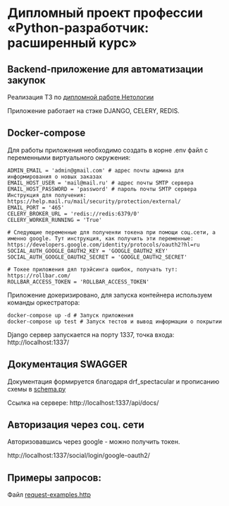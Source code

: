 # Дипломный проект профессии «Python-разработчик: расширенный курс»

## Backend-приложение для автоматизации закупок

Реализация ТЗ по [дипломной работе Нетологии](https://github.com/netology-code/python-final-diplom)

Приложение работает на стэке DJANGO, CELERY, REDIS.

## Docker-compose
Для работы приложения необходимо создать в корне .env файл с переменными виртуального окружения:

```
ADMIN_EMAIL = 'admin@gmail.com' # адрес почты админа для информирования о новых заказах
EMAIL_HOST_USER = 'mail@mail.ru' # адрес почты SMTP сервера
EMAIL_HOST_PASSWORD = 'password' # пароль почты SMTP сервера Инструкция для получения: https://help.mail.ru/mail/security/protection/external/
EMAIL_PORT = '465'
CELERY_BROKER_URL = 'redis://redis:6379/0'
CELERY_WORKER_RUNNING = 'True'

# Следующие переменные для полученяи токена при помощи соц.сети, а именно google. Тут инструкция, как получить эти переменные: https://developers.google.com/identity/protocols/oauth2?hl=ru
SOCIAL_AUTH_GOOGLE_OAUTH2_KEY = 'GOOGLE_OAUTH2_KEY'
SOCIAL_AUTH_GOOGLE_OAUTH2_SECRET = 'GOOGLE_OAUTH2_SECRET'

# Токее приложения дял трэйсинга ошибок, получать тут: https://rollbar.com/
ROLLBAR_ACCESS_TOKEN = 'ROLLBAR_ACCESS_TOKEN'
```

Приложение докеризировано, для запуска контейнера используем команды оркестратора:

```
docker-compose up -d # Запуск приложения
docker-compose up test # Запуск тестов и вывод информации о покрытии
```

Django сервер запускается на порту 1337, точка входа:
http://localhost:1337/

## Документация SWAGGER
Документация формируется благодаря drf_spectacular и прописанию схемы в [schema.py](orders/backend/schema.py)

Ссылка на сервере:
http://localhost:1337/api/docs/


## Авторизация через соц. сети
Авторизовавшись через google - можно получить токен.

http://localhost:1337/social/login/google-oauth2/

## Примеры запросов:
Файл [request-examples.http](./request-examples.http)